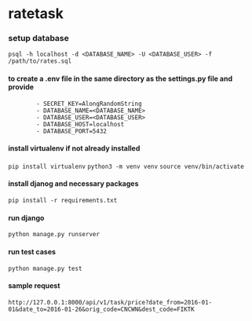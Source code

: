 # ratetask

### setup database
``` psql -h localhost -d <DATABASE_NAME> -U <DATABASE_USER> -f /path/to/rates.sql ```
#### to create a .env file in the same directory as the settings.py file and provide
            - SECRET_KEY=AlongRandomString
            - DATABASE_NAME=<DATABASE_NAME>
            - DATABASE_USER=<DATABASE_USER>
            - DATABASE_HOST=localhost
            - DATABASE_PORT=5432

#### install virtualenv if not already installed
```pip install virtualenv```
```python3 -m venv venv```
```source venv/bin/activate```

#### install djanog and necessary packages
```pip install -r requirements.txt```

#### run django
```python manage.py runserver```

#### run test cases
```python manage.py test```

#### sample request
```http://127.0.0.1:8000/api/v1/task/price?date_from=2016-01-01&date_to=2016-01-26&orig_code=CNCWN&dest_code=FIKTK```